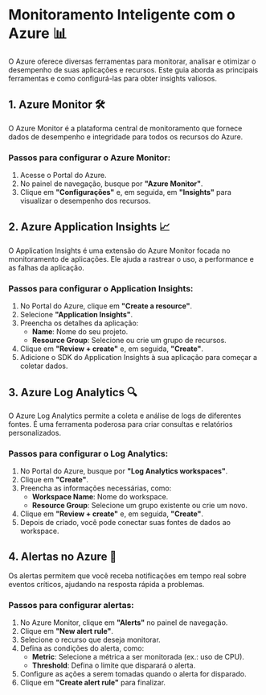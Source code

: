 # Monitoramento Inteligente com o Azure 📊

O Azure oferece diversas ferramentas para monitorar, analisar e otimizar o desempenho de suas aplicações e recursos. Este guia aborda as principais ferramentas e como configurá-las para obter insights valiosos.

## 1. Azure Monitor 🛠️

O Azure Monitor é a plataforma central de monitoramento que fornece dados de desempenho e integridade para todos os recursos do Azure.

### Passos para configurar o Azure Monitor:

1. Acesse o Portal do Azure.
2. No painel de navegação, busque por **"Azure Monitor"**.
3. Clique em **"Configurações"** e, em seguida, em **"Insights"** para visualizar o desempenho dos recursos.

## 2. Azure Application Insights 📈

O Application Insights é uma extensão do Azure Monitor focada no monitoramento de aplicações. Ele ajuda a rastrear o uso, a performance e as falhas da aplicação.

### Passos para configurar o Application Insights:

1. No Portal do Azure, clique em **"Create a resource"**.
2. Selecione **"Application Insights"**.
3. Preencha os detalhes da aplicação:
   - **Name**: Nome do seu projeto.
   - **Resource Group**: Selecione ou crie um grupo de recursos.
4. Clique em **"Review + create"** e, em seguida, **"Create"**.
5. Adicione o SDK do Application Insights à sua aplicação para começar a coletar dados.

## 3. Azure Log Analytics 🔍

O Azure Log Analytics permite a coleta e análise de logs de diferentes fontes. É uma ferramenta poderosa para criar consultas e relatórios personalizados.

### Passos para configurar o Log Analytics:

1. No Portal do Azure, busque por **"Log Analytics workspaces"**.
2. Clique em **"Create"**.
3. Preencha as informações necessárias, como:
   - **Workspace Name**: Nome do workspace.
   - **Resource Group**: Selecione um grupo existente ou crie um novo.
4. Clique em **"Review + create"** e, em seguida, **"Create"**.
5. Depois de criado, você pode conectar suas fontes de dados ao workspace.

## 4. Alertas no Azure 🚨

Os alertas permitem que você receba notificações em tempo real sobre eventos críticos, ajudando na resposta rápida a problemas.

### Passos para configurar alertas:

1. No Azure Monitor, clique em **"Alerts"** no painel de navegação.
2. Clique em **"New alert rule"**.
3. Selecione o recurso que deseja monitorar.
4. Defina as condições do alerta, como:
   - **Metric**: Selecione a métrica a ser monitorada (ex.: uso de CPU).
   - **Threshold**: Defina o limite que disparará o alerta.
5. Configure as ações a serem tomadas quando o alerta for disparado.
6. Clique em **"Create alert rule"** para finalizar.
